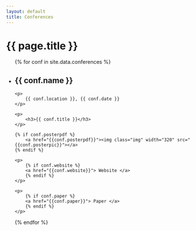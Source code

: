 ```yaml
---
layout: default
title: Conferences
---
```


<h1>{{ page.title }}</h1>

<ul>
{% for conf in site.data.conferences %}
<li>
    <p>
        <h2>
            {{ conf.name }}
        </h2>
    </p>

    <p>
        {{ conf.location }}, {{ conf.date }}
    </p>
    
    <p>
        <h3>{{ conf.title }}</h3>
    </p>
    
    {% if conf.posterpdf %}
        <a href="{{conf.posterpdf}}"><img class="img" width="320" src="{{conf.posterpic}}"></a>
    {% endif %}

    <p>
        {% if conf.website %}
        <a href="{{conf.website}}"> Website </a>
        {% endif %}
    </p>
    
    <p>
        {% if conf.paper %}
        <a href="{{conf.paper}}"> Paper </a>
        {% endif %}
    </p>
</li>
{% endfor %}
</ul>
